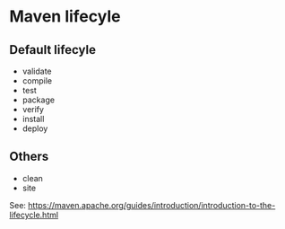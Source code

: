 # Maven lifecyle

## Default lifecyle

- validate
- compile
- test
- package
- verify
- install
- deploy

## Others

- clean
- site

See: https://maven.apache.org/guides/introduction/introduction-to-the-lifecycle.html
